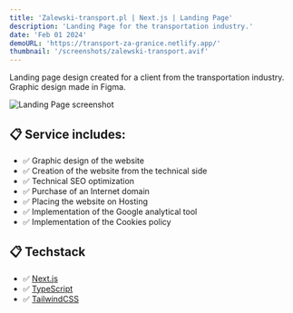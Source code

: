 ```yaml
---
title: 'Zalewski-transport.pl | Next.js | Landing Page'
description: 'Landing Page for the transportation industry.'
date: 'Feb 01 2024'
demoURL: 'https://transport-za-granice.netlify.app/'
thumbnail: '/screenshots/zalewski-transport.avif'
---
```


Landing page design created for a client from the transportation industry. Graphic design made in Figma.

![Landing Page screenshot](/screenshots/zalewski-transport.avif)

## 📋 Service includes:

- ✅ Graphic design of the website
- ✅ Creation of the website from the technical side
- ✅ Technical SEO optimization
- ✅ Purchase of an Internet domain
- ✅ Placing the website on Hosting
- ✅ Implementation of the Google analytical tool
- ✅ Implementation of the Cookies policy

## 📋 Techstack

- ✅ [Next.js](https://nextjs.org/)
- ✅ [TypeScript](https://www.typescriptlang.org/)
- ✅ [TailwindCSS](https://tailwindcss.com/)
